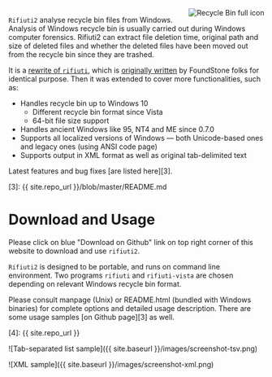 ---
---

<img alt="Recycle Bin full icon" style="border:0; float:right" src="{{ site.baseurl }}/images/rbin.png" />

`Rifiuti2` analyse recycle bin files from Windows. Analysis of
Windows recycle bin is usually carried out during Windows computer
forensics. Rifiuti2 can extract file deletion time, original
path and size of deleted files and whether the deleted files have
been moved out from the recycle bin since they are trashed.

It is a [rewrite of `rifiuti`][1], which is [originally written][2]
by FoundStone folks for identical purpose. Then it was extended to
cover more functionalities, such as:

* Handles recycle bin up to Windows 10
  * Different recycle bin format since Vista
  * 64-bit file size support
* Handles ancient Windows like 95, NT4 and ME since 0.7.0
* Supports all localized versions of Windows &mdash; both Unicode-based
  ones and legacy ones (using ANSI code page)
* Supports output in XML format as well as original tab-delimited text

Latest features and bug fixes [are listed here][3].

[1]: history.html
[2]: https://web.archive.org/web/20101121070625/http://www.foundstone.com/us/resources/proddesc/rifiuti.htm
[3]: {{ site.repo_url }}/blob/master/README.md

# Download and Usage

Please click on blue "Download on Github" link on top right corner of this
website to download and use `rifiuti2`.

`Rifiuti2` is designed to be portable, and runs on command line environment.
Two programs `rifiuti` and `rifiuti-vista` are chosen depending on relevant
Windows recycle bin format.

Please consult manpage (Unix) or README.html (bundled with Windows binaries)
for complete options and detailed usage description. There are some
usage samples [on Github page][3] as well.

[4]: {{ site.repo_url }}

![Tab-separated list sample]({{ site.baseurl }}/images/screenshot-tsv.png)

![XML sample]({{ site.baseurl }}/images/screenshot-xml.png)

